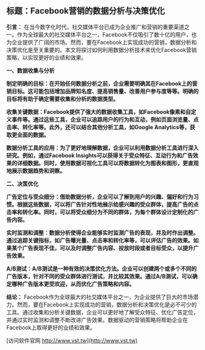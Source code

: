 ## **标题：Facebook营销的数据分析与决策优化**

**引言：**
在当今数字化时代，社交媒体平台已成为企业推广和营销的重要渠道之一。作为全球最大的社交媒体平台之一，Facebook不仅吸引了数十亿的用户，也为企业提供了广阔的市场。然而，要在Facebook上实现成功的营销，数据分析和决策优化是至关重要的。本文将探讨如何利用数据分析技术来优化Facebook营销策略，以实现更好的业绩和效果。

**一、数据收集与分析**

**制定明确的目标：在开始任何数据分析之前，企业需要明确其在Facebook上的营销目标。这可能包括增加品牌知名度、提高销售量、改善用户参与度等等。明确的目标将有助于确定需要收集和分析的数据类型。**

**收集关键数据：Facebook提供了强大的数据收集工具，如Facebook像素和自定义事件等。通过这些工具，企业可以追踪用户的行为和互动，例如页面浏览量、点击率、转化率等。此外，还可以结合其他分析工具，如Google Analytics等，获取更全面的数据。**

**数据分析工具的应用：为了更好地理解数据，企业可以利用数据分析工具进行深入研究。例如，通过Facebook Insights可以获得关于受众特征、互动行为和广告效果的详细数据。同时，使用数据可视化工具可以将数据转化为图表和图形，更直观地展示数据趋势和洞察。**

**二、决策优化**

**广告定位与受众细分：借助数据分析，企业可以了解到用户的兴趣、偏好和行为习惯。根据这些数据，可以将广告针对性地展示给感兴趣的受众群体，提高广告的点击率和转化率。同时，可以将受众细分为不同的群体，为每个群体设计定制化的广告内容。**

**实时监测和调整：数据分析使得企业能够实时监测广告的表现，并及时作出调整。通过追踪关键指标，如广告曝光量、点击率和转化率等，可以评估广告的效果。如果某个广告表现不佳，可以及时调整广告内容、投放时段或者目标受众，以提升广告效果。**

**A/B测试：A/B测试是一种有效的决策优化方法。企业可以创建两个或多个不同的广告版本，针对不同的受众群体进行测试，并比较其效果。通过A/B测试，可以确定哪种广告版本更受欢迎，从而优化广告策略和内容。**

**结论：**
Facebook作为全球最大的社交媒体平台之一，为企业提供了巨大的市场潜力。然而，要在Facebook上实现成功的营销，数据分析和决策优化是必不可少的工具。通过收集和分析关键数据，企业可以更好地了解受众特征、优化广告定位，并通过实时监测和调整不断改进广告效果。数据驱动的营销策略将帮助企业在Facebook上取得更好的业绩和效果。


[访问软件官网 http://www.vst.tw](http://www.vst.tw)
